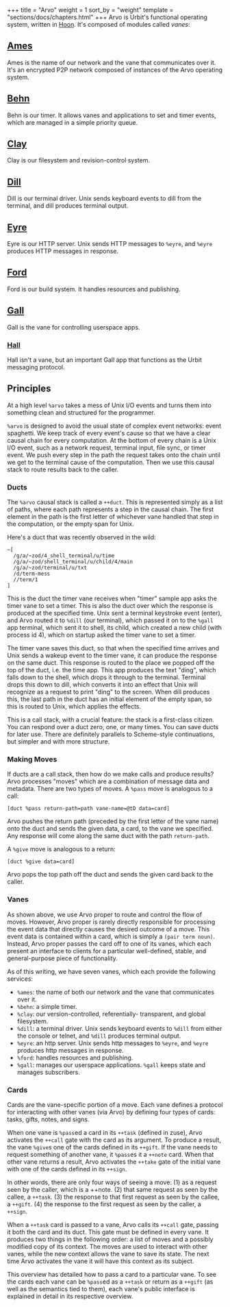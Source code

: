 +++
title = "Arvo"
weight = 1
sort_by = "weight"
template = "sections/docs/chapters.html"
+++
Arvo is Urbit's functional operating system, written in [Hoon](@/docs/hoon/_index.md). It's composed of modules called _vanes_:

## [Ames](@/docs/arvo/ames.md)

Ames is the name of our network and the vane that communicates over it. It's an encrypted P2P network composed of instances of the Arvo operating system.

## [Behn](@/docs/arvo/behn.md)

Behn is our timer. It allows vanes and applications to set and timer events, which are managed in a simple priority queue.

## [Clay](@/docs/arvo/clay.md)

Clay is our filesystem and revision-control system.

## [Dill](@/docs/arvo/dill.md)

Dill is our terminal driver. Unix sends keyboard events to dill from the terminal, and dill produces terminal output.

## [Eyre](@/docs/arvo/eyre.md)

Eyre is our HTTP server. Unix sends HTTP messages to `%eyre`, and `%eyre` produces HTTP messages in response.

## [Ford](@/docs/arvo/ford.md)

Ford is our build system. It handles resources and publishing.

## [Gall](@/docs/arvo/gall.md)

Gall is the vane for controlling userspace apps.

### [Hall](@/docs/arvo/hall.md)

Hall isn't a vane, but an important Gall app that functions as the Urbit messaging protocol.

## Principles

At a high level `%arvo` takes a mess of Unix I/O events and turns them into something clean and structured for the programmer.

`%arvo` is designed to avoid the usual state of complex event networks: event spaghetti. We keep track of every event's cause so that we have a clear causal chain for every computation. At the bottom of every chain is a Unix I/O event, such as a network request, terminal input, file sync, or timer event. We push every step in the path the request takes onto the chain until we get to the terminal cause of the computation. Then we use this causal stack to route results back to the caller.

### Ducts

The `%arvo` causal stack is called a `++duct`. This is represented simply as a list of paths, where each path represents a step in the causal chain. The first element in the path is the first letter of whichever vane handled that step in the computation, or the empty span for Unix.

Here's a duct that was recently observed in the wild:

```
~[
  /g/a/~zod/4_shell_terminal/u/time
  /g/a/~zod/shell_terminal/u/child/4/main
  /g/a/~zod/terminal/u/txt
  /d/term-mess
  //term/1
]
```

This is the duct the timer vane receives when "timer" sample app asks the timer vane to set a timer. This is also the duct over which the response is produced at the specified time. Unix sent a terminal keystroke event (enter), and Arvo routed it to `%dill` (our terminal), which passed it on to the `%gall` app terminal, which sent it to shell, its child, which created a new child (with process id 4), which on startup asked the timer vane to set a timer.

The timer vane saves this duct, so that when the specified time arrives and Unix sends a wakeup event to the timer vane, it can produce the response on the same duct. This response is routed to the place we popped off the top of the duct, i.e. the time app. This app produces the text "ding", which falls down to the shell, which drops it through to the terminal. Terminal drops this down to dill, which converts it into an effect that Unix will recognize as a request to print "ding" to the screen. When dill produces this, the last path in the duct has an
initial element of the empty span, so this is routed to Unix, which applies the effects.

This is a call stack, with a crucial feature: the stack is a first-class citizen. You can respond over a duct zero, one, or many times. You can save ducts for later use. There are definitely parallels to Scheme-style continuations, but simpler and with more structure.

### Making Moves

If ducts are a call stack, then how do we make calls and produce results? Arvo processes "moves" which are a combination of message data and metadata. There are two types of moves. A `%pass` move is analogous to a call:

```
[duct %pass return-path=path vane-name=@tD data=card]
```

Arvo pushes the return path (preceded by the first letter of the vane name) onto the duct and sends the given data, a card, to the vane we specified. Any response will come along the same duct with the path `return-path`.

A `%give` move is analogous to a return:

```
[duct %give data=card]
```

Arvo pops the top path off the duct and sends the given card back to the caller.

### Vanes

As shown above, we use Arvo proper to route and control the flow of moves. However, Arvo proper is rarely directly responsible for processing the event data that directly causes the desired outcome of a move. This event data is contained within a card, which is simply a `(pair term noun)`. Instead, Arvo proper passes the card off to one of its vanes, which each present an interface to clients for a particular well-defined, stable, and general-purpose piece of functionality.

As of this writing, we have seven vanes, which each provide the following services:

- `%ames`: the name of both our network and the vane that communicates over it.
- `%behn`: a simple timer.
- `%clay`: our version-controlled, referentially- transparent, and global filesystem.
- `%dill`: a terminal driver. Unix sends keyboard events to `%dill` from either the console or telnet, and `%dill` produces terminal output.
- `%eyre`: an http server. Unix sends http messages to `%eyre`, and `%eyre` produces http messages in response.
- `%ford`: handles resources and publishing.
- `%gall`: manages our userspace applications. `%gall` keeps state and manages subscribers.

### Cards

Cards are the vane-specific portion of a move. Each vane defines a protocol for interacting with other vanes (via Arvo) by defining four types of cards: tasks, gifts, notes, and signs.

When one vane is `%pass`ed a card in its `++task` (defined in zuse), Arvo activates the `++call` gate with the card as its argument. To produce a result, the vane `%give`s one of the cards defined in its `++gift`. If the vane needs to request something of another vane, it `%pass`es it a `++note` card. When that other vane returns a result, Arvo activates the `++take` gate of the initial vane with one of the cards defined in its `++sign`.

In other words, there are only four ways of seeing a move: (1) as a request seen by the caller, which is a ++note. (2) that same request as seen by the callee, a `++task`. (3) the response to that first request as seen by the callee, a `++gift`. (4) the response to the first request as seen by the caller, a `++sign`.

When a `++task` card is passed to a vane, Arvo calls its `++call` gate, passing it both the card and its duct. This gate must be defined in every vane. It produces two things in the following order: a list of moves and a possibly modified copy of its context. The moves are used to interact with other vanes, while the new context allows the vane to save its state. The next time Arvo activates the vane it will have this context as its subject.

This overview has detailed how to pass a card to a particular vane. To see the cards each vane can be `%pass`ed as a `++task` or return as a `++gift` (as well as the semantics tied to them), each vane's public interface is explained in detail in its respective overview.
